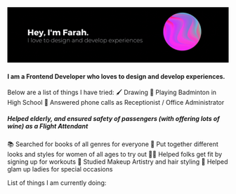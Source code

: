 <img src="https://raw.githubusercontent.com/auorra/auorra/master/banner2.gif" width="1000px">

<h4>I am a Frontend Developer who loves to design and develop experiences.</h4>

Below are a list of things I have tried:
🖌 Drawing 
🏸 Playing Badminton in High School
👩 Answered phone calls as Receptionist / Office Administrator
<h5>Helped elderly, and ensured safety of passengers (with offering lots of wine) as a Flight Attendant</h5>
📚 Searched for books of all genres for everyone
👗 Put together different looks and styles for women of all ages to try out
🤸‍♀️ Helped folks get fit by signing up for workouts
🎨 Studied Makeup Artistry and hair styling
💄 Helped glam up ladies for special occasions

List of things I am currently doing: 

<!-- ![Auorra's GitHub stats](https://github-readme-stats.vercel.app/api?username=auorra&show_icons=true&theme=radical)
![](https://komarev.com/ghpvc/?username=auorra&color=green) -->

<!---
auorra/auorra is a ✨ special ✨ repository because its `README.md` (this file) appears on your GitHub profile.
You can click the Preview link to take a look at your changes.
--->
